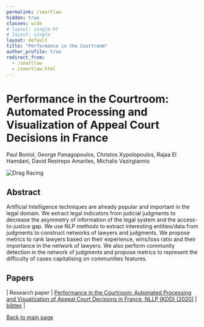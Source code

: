 ```yaml
---
permalink: /smartlaw
hidden: true
classes: wide
# layout: single-hf
# layout: single
layout: default
title: "Performance in the Courtroom"
author_profile: true
redirect_from: 
  - /smartlaw
  - /smartlaw.html
---
```


# Performance in the Courtroom: Automated Processing and Visualization of Appeal Court Decisions in France
Paul Boniol, George Panagopoulos, Christos Xypolopoulos, Rajaa El Hamdani, David Restrepo Amariles, Michalis Vazirgiannis


![Drag Racing](https://boniolp.github.io/paulboniol/assets/img/smartlaw.png)

## Abstract


Artificial Intelligence techniques are already popular and important in the legal domain. 
We extract legal indicators from judicial judgments to decrease the asymmetry of information of the legal system and the access-to-justice gap. 
We use NLP methods to extract interesting entities/data from judgments to construct networks of lawyers and judgments. 
We propose metrics to rank lawyers based on their experience, wins/loss ratio and their importance in the network of lawyers. 
We also perform community detection in the network of judgments and propose metrics to represent the difficulty of cases capitalising on communities features.

## Papers

| Research paper | [Performance in the Courtroom: Automated Processing and Visualization of Appeal Court Decisions in France, NLLP (KDD) (2020)](http://ceur-ws.org/Vol-2645/paper2.pdf) | [bibtex](https://boniolp.github.io/paulboniol/assets/pdfs/smartlaw.txt) |

[Back to main page](https://boniolp.github.io/paulboniol)
